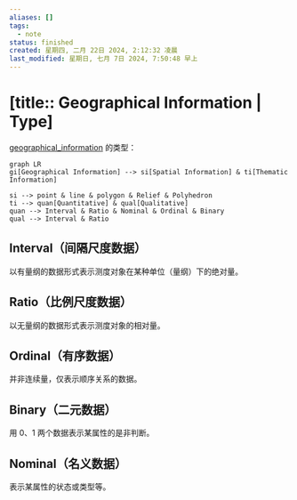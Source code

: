 ```yaml
---
aliases: []
tags:
  - note
status: finished
created: 星期四, 二月 22日 2024, 2:12:32 凌晨
last_modified: 星期日, 七月 7日 2024, 7:50:48 早上
---
```


# [title:: Geographical Information | Type]

[geographical_information](geographical_information.md) 的类型：

```mermaid
graph LR
gi[Geographical Information] --> si[Spatial Information] & ti[Thematic Information]

si --> point & line & polygon & Relief & Polyhedron
ti --> quan[Quantitative] & qual[Qualitative]
quan --> Interval & Ratio & Nominal & Ordinal & Binary
qual --> Interval & Ratio
```

## Interval（间隔尺度数据）

以有量纲的数据形式表示测度对象在某种单位（量纲）下的绝对量。

## Ratio（比例尺度数据）

以无量纲的数据形式表示测度对象的相对量。

## Ordinal（有序数据）

并非连续量，仅表示顺序关系的数据。

## Binary（二元数据）

用 0、1 两个数据表示某属性的是非判断。

## Nominal（名义数据）

表示某属性的状态或类型等。
